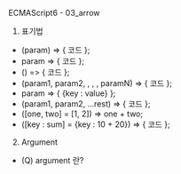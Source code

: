 ECMAScript6 - 03_arrow

1. 표기법
- (param) => { 코드 };
- param => { 코드 };
- () => { 코드 };
- (param1, param2, , , , paramN) => { 코드 };
- param => { {key : value} };
- (param1, param2, ...rest) => { 코드 };
- ([one, two] = [1, 2]) => one + two;
- ([key : sum] = {key : 10 + 20}) => { 코드 };

2. Argument
- (Q) argument 란?